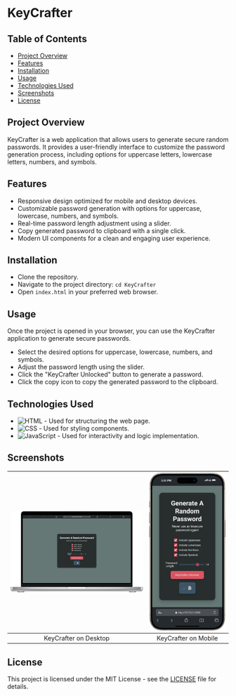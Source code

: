 # **KeyCrafter**

## **Table of Contents**
- [Project Overview](#project-overview)
- [Features](#features)
- [Installation](#installation)
- [Usage](#usage)
- [Technologies Used](#technologies-used)
- [Screenshots](#screenshots)
- [License](#license)

## **Project Overview**
KeyCrafter is a web application that allows users to generate secure random passwords. It provides a user-friendly interface to customize the password generation process, including options for uppercase letters, lowercase letters, numbers, and symbols.

## **Features**
- Responsive design optimized for mobile and desktop devices.
- Customizable password generation with options for uppercase, lowercase, numbers, and symbols.
- Real-time password length adjustment using a slider.
- Copy generated password to clipboard with a single click.
- Modern UI components for a clean and engaging user experience.

## **Installation**

- Clone the repository.
- Navigate to the project directory: `cd KeyCrafter`
- Open `index.html` in your preferred web browser.

## **Usage**
Once the project is opened in your browser, you can use the KeyCrafter application to generate secure passwords.

- Select the desired options for uppercase, lowercase, numbers, and symbols.
- Adjust the password length using the slider.
- Click the "KeyCrafter Unlocked" button to generate a password.
- Click the copy icon to copy the generated password to the clipboard.

## **Technologies Used**

- ![HTML](https://img.shields.io/badge/HTML-E34F26?style=for-the-badge&logo=html5&logoColor=white) - Used for structuring the web page.
- ![CSS](https://img.shields.io/badge/CSS-1572B6?style=for-the-badge&logo=css3&logoColor=white) - Used for styling components.
- ![JavaScript](https://img.shields.io/badge/JavaScript-F7DF1E?style=for-the-badge&logo=javascript&logoColor=black) - Used for interactivity and logic implementation.

## **Screenshots**

| ![KeyCrafter on Desktop](./images/Macbook-PRO-16-2021-127.0.0.1.png) | ![KeyCrafter on Mobile](./images/iPhone-15-PRO-MAX-127.0.0.1.png) |
|:--------------------------------------------------:|:------------------------------------------------:|
| KeyCrafter on Desktop                              | KeyCrafter on Mobile                             |

## **License**
This project is licensed under the MIT License - see the [LICENSE](LICENSE) file for details.

<!-- IVIonsters Designs -->